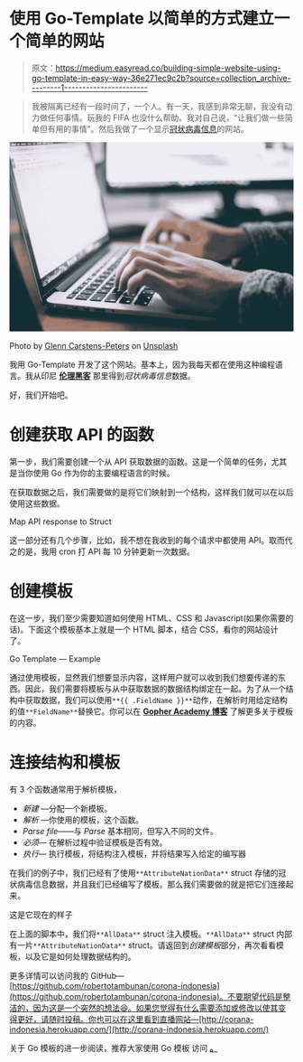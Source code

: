 # 使用 Go-Template 以简单的方式建立一个简单的网站

> 原文：<https://medium.easyread.co/building-simple-website-using-go-template-in-easy-way-36e271ec9c2b?source=collection_archive---------1----------------------->

> 我被隔离已经有一段时间了，一个人。有一天，我感到非常无聊，我没有动力做任何事情。玩我的 FIFA 也没什么帮助。我对自己说，“让我们做一些简单但有用的事情”。然后我做了一个显示[冠状病毒信息](http://corana-indonesia.herokuapp.com/)的网站。

![](img/2400040b5b8c5e5fa44dbd200bc3de6e.png)

Photo by [Glenn Carstens-Peters](https://unsplash.com/@glenncarstenspeters?utm_source=medium&utm_medium=referral) on [Unsplash](https://unsplash.com?utm_source=medium&utm_medium=referral)

我用 Go-Template 开发了这个网站。基本上，因为我每天都在使用这种编程语言。我从印尼 [**伦理黑客**](https://kawalcorona.com/api/) 那里得到*冠状病毒信息*数据。

好，我们开始吧。

# 创建获取 API 的函数

第一步，我们需要创建一个从 API 获取数据的函数。这是一个简单的任务，尤其是当你使用 Go 作为你的主要编程语言的时候。

在获取数据之后，我们需要做的是将它们映射到一个结构，这样我们就可以在以后使用这些数据。

Map API response to Struct

这一部分还有几个步骤，比如，我不想在我收到的每个请求中都使用 API。取而代之的是，我用 cron 打 API 每 10 分钟更新一次数据。

# 创建模板

在这一步，我们至少需要知道如何使用 HTML、CSS 和 Javascript(如果你需要的话)。下面这个模板基本上就是一个 HTML 脚本，结合 CSS，看你的网站设计了。

Go Template — Example

通过使用模板，显然我们想要显示内容，这样用户就可以收到我们想要传递的东西。因此，我们需要将模板与从中获取数据的数据结构绑定在一起。为了从一个结构中获取数据，我们可以使用`**{{ .FieldName }}**`动作，在解析时用给定结构的值`**FieldName**`替换它。你可以在 [**Gopher Academy 博客**](https://blog.gopheracademy.com/advent-2017/using-go-templates/) 了解更多关于模板的内容。

# 连接结构和模板

有 3 个函数通常用于解析模板，

*   *新建* —分配一个新模板。
*   *解析* —你使用的模板，这个函数。
*   *Parse file*——与 *Parse* 基本相同，但写入不同的文件。
*   *必须—* 在解析过程中验证模板是否有效。
*   *执行—* 执行模板，将结构注入模板，并将结果写入给定的编写器

在我们的例子中，我们已经有了使用`**AttributeNationData**` struct 存储的冠状病毒信息数据，并且我们已经编写了模板。那么我们需要做的就是把它们连接起来。

这是它现在的样子

在上面的脚本中，我们将`**AllData**` struct 注入模板。`**AllData**` struct 内部有一片`**AttributeNationData**` struct。请返回到*创建模板*部分，再次看看模板，以及它是如何处理数据结构的。

更多详情可以访问我的 GitHub—[https://github.com/robertotambunan/corona-indonesia](https://github.com/robertotambunan/corona-indonesia)。不要期望代码是整洁的，因为这是一个突然的想法😆。如果您觉得有什么需要添加或修改以使其变得更好，请随时投稿。你也可以在这里看到直播网站—[http://corana-indonesia.herokuapp.com/](http://corana-indonesia.herokuapp.com/)

关于 Go 模板的进一步阅读，推荐大家使用 Go 模板 访问 [**。**](https://blog.gopheracademy.com/advent-2017/using-go-templates/)